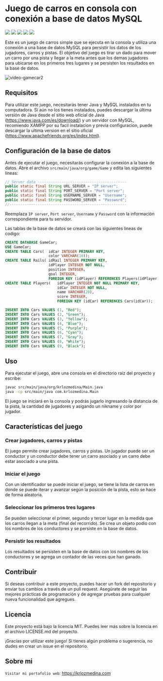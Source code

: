 # Juego de carros en consola con conexión a base de datos MySQL

![](https://img.shields.io/github/stars/KrlozMedina/GameCar)
![](https://img.shields.io/github/forks/KrlozMedina/GameCar)
![](https://img.shields.io/github/tag/KrlozMedina/GameCar)
![](https://img.shields.io/github/release/KrlozMedina/GameCar)
![](https://img.shields.io/github/issues/KrlozMedina/GameCar)

Este es un juego de carros simple que se ejecuta en la consola y utiliza una
conexión a una base de datos MySQL para persistir los datos de los jugadores,
carros y pistas. El objetivo del juego es tirar un dado para mover un carro
por una pista y llegar a la meta antes que los demas jugadores para ubicarse
en  los primeros tres lugares y se persisten los resultados en la base de
datos.

![video-gamecar2](https://user-images.githubusercontent.com/78941509/227647932-328ed475-69ba-4f99-8372-153f3915aa10.gif)

## Requisitos

Para utilizar este juego, necesitarás tener Java y MySQL instalados en tu
computadora. Si aún no los tienes instalados, puedes descargar la última
versión de Java desde el sitio web oficial de Java (https://www.java.com/es/download/)
y un servidor con MySQL, recomiendo XAMPP por su facil instalacion y previa
configuracion, puede descargar la ultima version en el sitio oficial (https://www.apachefriends.org/es/index.html).

## Configuración de la base de datos

Antes de ejecutar el juego, necesitarás configurar la conexión a la base de
datos. Abre el archivo `src/main/java/org/game/Game` y edita
las siguientes líneas:

```java
// Server data -----------------------------------------
public static final String URL_SERVER = "IP server";
public static final String PORT_SERVER = "Port server";
public static final String USERNAME_SERVER = "Username";
public static final String PASSWORD_SERVER = "Password";
//------------------------------------------------------
```

Reemplaza `IP server`, `Port server`, `Username` y `Password` con la
información correspondiente para tu servidor.

Las tablas de la base de datos se creará con las siguientes lineas de codigo:

```sql
CREATE DATABASE GameCar;
USE GameCar;
CREATE TABLE Cars(  idCar INTEGER PRIMARY KEY,
                    color VARCHAR(10));
CREATE TABLE Rails( idRail INTEGER PRIMARY KEY,
                    idPlayer INTEGER NOT NULL,
                    position INTEGER,
                    goal INTEGER,
                    FOREIGN KEY (idPlayer) REFERENCES Players(idPlayer));
CREATE TABLE Players(   idPlayer INTEGER NOT NULL PRIMARY KEY,
                        idCar INTEGER NOT NULL,
                        name VARCHAR(20),
                        score INTEGER,
                        FOREIGN KEY (idCar) REFERENCES Cars(idCar));

INSERT INTO Cars VALUES (1, "Red");
INSERT INTO Cars VALUES (2, "Green");
INSERT INTO Cars VALUES (3, "Yellow");
INSERT INTO Cars VALUES (4, "Blue");
INSERT INTO Cars VALUES (5, "Purple");
INSERT INTO Cars VALUES (6, "Cyan");
INSERT INTO Cars VALUES (7, "Gray");
INSERT INTO Cars VALUES (8, "White");
INSERT INTO Cars VALUES (9, "Black");
```

## Uso

Para ejecutar el juego, abre una consola en el directorio raíz del proyecto
y escribe:

```bash
javac src/main/java/org/krlozmedina/Main.java
java -cp src/main/java com.krlozmedina.Main
```

El juego se iniciará en la consola y podrás jugarlo ingresando la distancia
de la pista, la cantidad de jugadores y asigando un nikname y color por
jugador.

## Características del juego

### Crear jugadores, carros y pistas

El juego permite crear jugadores, carros y pistas. Un jugador puede ser un
conductor y un conductor debe tener un carro asociado y un carro debe estar
asociado a una pista.

### Iniciar el juego

Con un identificador se puede iniciar el juego, se tiene la lista de carros
en donde se puede iterar y avanzar según la posición de la pista, esto se
hace de forma aleatoria.

### Seleccionar los primeros tres lugares

Se pueden seleccionar el primer, segundo y tercer lugar en la medida que
los carros llegan a la meta (final del recorrido). Se crea un objeto podio
con los nombres de los conductores y se persiste en la base de datos.

### Persistir los resultados

Los resultados se persisten en la base de datos con los nombres de los
conductores y se agrega un contador de las veces que han ganado.

## Contribuir

Si deseas contribuir a este proyecto, puedes hacer un fork del repositorio
y enviar tus cambios a través de un pull request. Asegúrate de seguir las
mejores prácticas de programación y de agregar pruebas para cualquier nueva
funcionalidad que agregues.

## Licencia

Este proyecto está bajo la licencia MIT. Puedes leer más sobre la licencia
en el archivo LICENSE.md del proyecto.

¡Gracias por utilizar este juego! Si tienes algún problema o sugerencia, no
dudes en crear un issue en el repositorio.

## Sobre mi

`Visitar mi portafolio web`: <https://krlozmedina.com>